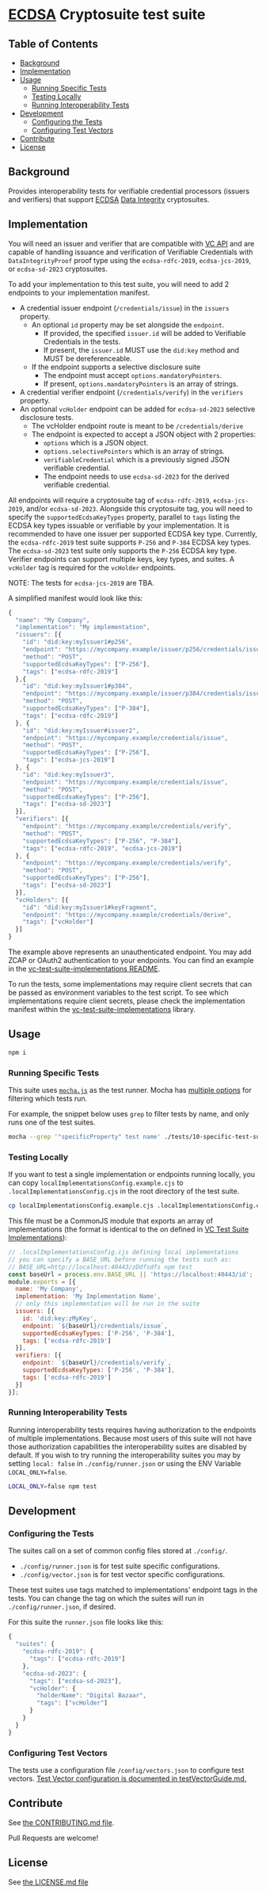 <!--
Copyright 2023 Digital Bazaar, Inc.

SPDX-License-Identifier: BSD-3-Clause
-->

# [ECDSA](https://www.w3.org/TR/vc-di-ecdsa/) Cryptosuite test suite

## Table of Contents

- [Background](#background)
- [Implementation](#implementation)
- [Usage](#usage)
  - [Running Specific Tests](#running-specific-tests)
  - [Testing Locally](#testing-locally)
  - [Running Interoperability Tests](#running-interoperability-tests)
- [Development](#development)
  - [Configuring the Tests](#configuring-the-tests)
  - [Configuring Test Vectors](#configuring-test-vectors)
- [Contribute](#contribute)
- [License](#license)

## Background

Provides interoperability tests for verifiable credential processors
(issuers and verifiers) that support [ECDSA](https://www.w3.org/TR/vc-di-ecdsa/)
[Data Integrity](https://www.w3.org/TR/vc-data-integrity/) cryptosuites.

## Implementation

You will need an issuer and verifier that are compatible with [VC API](https://w3c-ccg.github.io/vc-api/)
and are capable of handling issuance and verification of Verifiable Credentials
with `DataIntegrityProof` proof type using the `ecdsa-rdfc-2019`,
`ecdsa-jcs-2019`, or `ecdsa-sd-2023` cryptosuites.

To add your implementation to this test suite, you will need to add 2 endpoints
to your implementation manifest.

- A credential issuer endpoint (`/credentials/issue`) in the `issuers` property.
  - An optional `id` property may be set alongside the `endpoint`.
    - If provided, the specified `issuer.id` will be added to Verifiable Credentials
      in the tests.
    - If present, the `issuer.id` MUST use the `did:key` method and MUST be dereferenceable.
  - If the endpoint supports a selective disclosure suite
    - The endpoint must accept `options.mandatoryPointers`.
    - If present, `options.mandatoryPointers` is an array of strings.
- A credential verifier endpoint (`/credentials/verify`) in the `verifiers`
property.
- An optional `vcHolder` endpoint can be added for `ecdsa-sd-2023` selective disclosure tests.
  - The vcHolder endpoint route is meant to be `/credentials/derive`
  - The endpoint is expected to accept a JSON object with 2 properties:
    - `options` which is a JSON object.
    - `options.selectivePointers` which is an array of strings.
    - `verifiableCredential` which is a previously signed JSON verifiable credential.
    - The endpoint needs to use `ecdsa-sd-2023` for the derived verifiable credential.

All endpoints will require a cryptosuite tag of `ecdsa-rdfc-2019`,
`ecdsa-jcs-2019`, and/or `ecdsa-sd-2023`. Alongside this cryptosuite tag, you
will need to specify the `supportedEcdsaKeyTypes` property, parallel to `tags`
listing the ECDSA key types issuable or verifiable by your implementation.
It is recommended to have one issuer per supported ECDSA key type.
Currently, the `ecdsa-rdfc-2019` test suite supports `P-256` and `P-384` ECDSA key types.
The `ecdsa-sd-2023` test suite only supports the `P-256` ECDSA key type.
Verifier endpoints can support multiple keys, key types, and suites.
A `vcHolder` tag is required for the `vcHolder` endpoints.

NOTE: The tests for `ecdsa-jcs-2019` are TBA.

A simplified manifest would look like this:

```js
{
  "name": "My Company",
  "implementation": "My implementation",
  "issuers": [{
    "id": "did:key:myIssuer1#p256",
    "endpoint": "https://mycompany.example/issuer/p256/credentials/issue",
    "method": "POST",
    "supportedEcdsaKeyTypes": ["P-256"],
    "tags": ["ecdsa-rdfc-2019"]
  },{
    "id": "did:key:myIssuer1#p384",
    "endpoint": "https://mycompany.example/issuer/p384/credentials/issue",
    "method": "POST",
    "supportedEcdsaKeyTypes": ["P-384"],
    "tags": ["ecdsa-rdfc-2019"]
  }, {
    "id": "did:key:myIssuer#issuer2",
    "endpoint": "https://mycompany.example/credentials/issue",
    "method": "POST",
    "supportedEcdsaKeyTypes": ["P-256"],
    "tags": ["ecdsa-jcs-2019"]
  }, {
    "id": "did:key:myIssuer3",
    "endpoint": "https://mycompany.example/credentials/issue",
    "method": "POST",
    "supportedEcdsaKeyTypes": ["P-256"],
    "tags": ["ecdsa-sd-2023"]
  }],
  "verifiers": [{
    "endpoint": "https://mycompany.example/credentials/verify",
    "method": "POST",
    "supportedEcdsaKeyTypes": ["P-256", "P-384"],
    "tags": ["ecdsa-rdfc-2019", "ecdsa-jcs-2019"]
  }, {
    "endpoint": "https://mycompany.example/credentials/verify",
    "method": "POST",
    "supportedEcdsaKeyTypes": ["P-256"],
    "tags": ["ecdsa-sd-2023"]
  }],
  "vcHolders": [{
    "id": "did:key:myIssuer1#keyFragment",
    "endpoint": "https://mycompany.example/credentials/derive",
    "tags": ["vcHolder"]
  }]
}
```

The example above represents an unauthenticated endpoint. You may add ZCAP or
OAuth2 authentication to your endpoints. You can find an example in the
[vc-test-suite-implementations README](https://github.com/w3c/vc-test-suite-implementations#adding-a-new-implementation).

To run the tests, some implementations may require client secrets that can be
passed as environment variables to the test script. To see which implementations
require client secrets, please check the implementation manifest within the
[vc-test-suite-implementations](https://github.com/w3c/vc-test-suite-implementations/tree/main/implementations) library.


## Usage

```js
npm i
```

### Running Specific Tests

This suite uses [`mocha.js`](https://mochajs.org) as the test runner.
Mocha has [multiple options](https://mochajs.org/#command-line-usage) for filtering which tests run.

For example, the snippet below uses `grep` to filter tests by name, and only runs one of the test suites.

```bash
mocha --grep '"specificProperty" test name' ./tests/10-specific-test-suite.js
```

### Testing Locally

If you want to test a single implementation or endpoints running locally, you can
copy `localImplementationsConfig.example.cjs` to `.localImplementationsConfig.cjs`
in the root directory of the test suite.

```bash
cp localImplementationsConfig.example.cjs .localImplementationsConfig.cjs
```

This file must be a CommonJS module that exports an array of implementations
(the format is identical to the on defined in
[VC Test Suite Implementations](https://github.com/w3c/vc-test-suite-implementations?tab=readme-ov-file#usage)):

```js
// .localImplementationsConfig.cjs defining local implementations
// you can specify a BASE_URL before running the tests such as:
// BASE_URL=http://localhost:40443/zDdfsdfs npm test
const baseUrl = process.env.BASE_URL || 'https://localhost:40443/id';
module.exports = [{
  name: 'My Company',
  implementation: 'My Implementation Name',
  // only this implementation will be run in the suite
  issuers: [{
    id: 'did:key:zMyKey',
    endpoint: `${baseUrl}/credentials/issue`,
    supportedEcdsaKeyTypes: ['P-256', 'P-384'],
    tags: ['ecdsa-rdfc-2019']
  }],
  verifiers: [{
    endpoint: `${baseUrl}/credentials/verify`,
    supportedEcdsaKeyTypes: ['P-256', 'P-384'],
    tags: ['ecdsa-rdfc-2019']
  }]
}];
```

### Running Interoperability Tests

Running interoperability tests requires having authorization to the endpoints of multiple
implementations. Because most users of this suite will not have those authorization capabilities
the interoperability suites are disabled by default. If you wish to try running the interoperability suites
you may by setting `local: false` in `./config/runner.json` or using the ENV Variable `LOCAL_ONLY=false`.

```bash
LOCAL_ONLY=false npm test
```

## Development

### Configuring the Tests

The suites call on a set of common config files stored at `./config/`.

- `./config/runner.json` is for test suite specific configurations.
- `./config/vector.json` is for test vector specific configurations.

These test suites use tags matched to implementations' endpoint tags in the tests.
You can change the tag on which the suites will run in `./config/runner.json`, if desired.

For this suite the `runner.json` file looks like this:

```js
{
  "suites": {
    "ecdsa-rdfc-2019": {
      "tags": ["ecdsa-rdfc-2019"]
    },
    "ecdsa-sd-2023": {
      "tags": ["ecdsa-sd-2023"],
      "vcHolder": {
        "holderName": "Digital Bazaar",
        "tags": ["vcHolder"]
      }
    }
  }
}
```

### Configuring Test Vectors

The tests use a configuration file `/config/vectors.json` to configure test vectors.
[Test Vector configuration is documented in testVectorGuide.md,](/testVectorGuide.md)

## Contribute

See [the CONTRIBUTING.md file](CONTRIBUTING.md).

Pull Requests are welcome!

## License

See [the LICENSE.md file](LICENSE.md)
